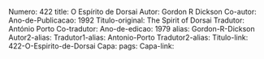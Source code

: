 Numero: 422
title: O Espírito de Dorsai
Autor: Gordon R Dickson
Co-autor: 
Ano-de-Publicacao: 1992
Titulo-original: The Spirit of Dorsai
Tradutor: António Porto
Co-tradutor: 
Ano-de-edicao: 1979
alias: Gordon-R-Dickson
Autor2-alias: 
Tradutor1-alias: Antonio-Porto
Tradutor2-alias: 
Titulo-link: 422-O-Espirito-de-Dorsai
Capa: 
pags: 
Capa-link: 